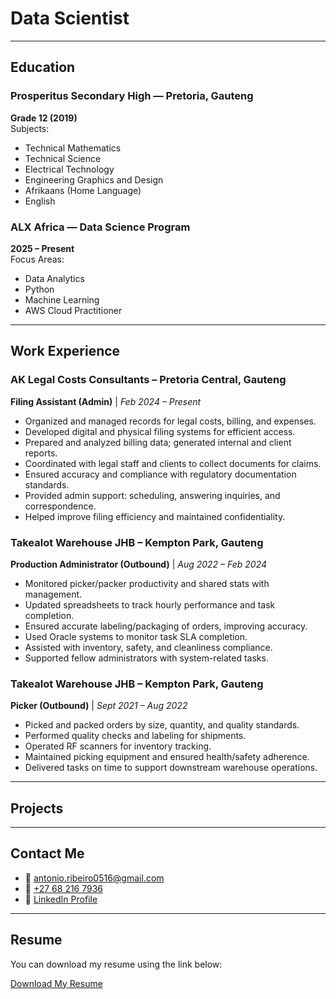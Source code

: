 # Data Scientist

---

## Education

### Prosperitus Secondary High — Pretoria, Gauteng  
**Grade 12 (2019)**  
Subjects:  
- Technical Mathematics  
- Technical Science  
- Electrical Technology  
- Engineering Graphics and Design  
- Afrikaans (Home Language)  
- English

### ALX Africa — Data Science Program  
**2025 – Present**  
Focus Areas:  
- Data Analytics  
- Python  
- Machine Learning  
- AWS Cloud Practitioner  

---

## Work Experience

### AK Legal Costs Consultants – Pretoria Central, Gauteng  
**Filing Assistant (Admin)** | *Feb 2024 – Present*  
- Organized and managed records for legal costs, billing, and expenses.  
- Developed digital and physical filing systems for efficient access.  
- Prepared and analyzed billing data; generated internal and client reports.  
- Coordinated with legal staff and clients to collect documents for claims.  
- Ensured accuracy and compliance with regulatory documentation standards.  
- Provided admin support: scheduling, answering inquiries, and correspondence.  
- Helped improve filing efficiency and maintained confidentiality.

### Takealot Warehouse JHB – Kempton Park, Gauteng  
**Production Administrator (Outbound)** | *Aug 2022 – Feb 2024*  
- Monitored picker/packer productivity and shared stats with management.  
- Updated spreadsheets to track hourly performance and task completion.  
- Ensured accurate labeling/packaging of orders, improving accuracy.  
- Used Oracle systems to monitor task SLA completion.  
- Assisted with inventory, safety, and cleanliness compliance.  
- Supported fellow administrators with system-related tasks.

### Takealot Warehouse JHB – Kempton Park, Gauteng  
**Picker (Outbound)** | *Sept 2021 – Aug 2022*  
- Picked and packed orders by size, quantity, and quality standards.  
- Performed quality checks and labeling for shipments.  
- Operated RF scanners for inventory tracking.  
- Maintained picking equipment and ensured health/safety adherence.  
- Delivered tasks on time to support downstream warehouse operations.

---

## Projects

---

## Contact Me

- 📧 [antonio.ribeiro0516@gmail.com](mailto:antonio.ribeiro0516@gmail.com)  
- 📱 [+27 68 216 7936](tel:+27682167936)  
- 💼 [LinkedIn Profile](https://www.linkedin.com/in/antonio-ribeiro-b212382a6/)

---

## Resume

You can download my resume using the link below:

[Download My Resume]( )

